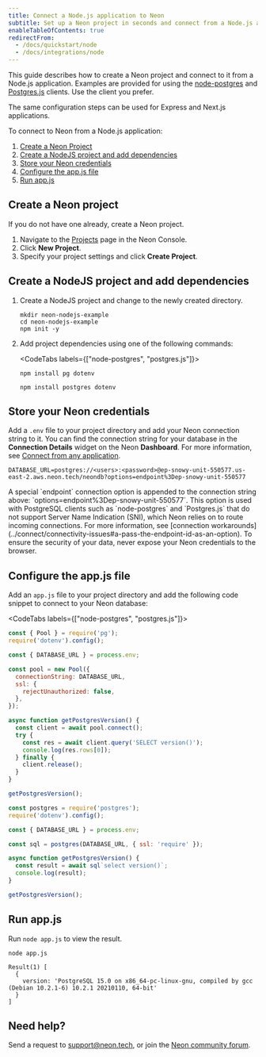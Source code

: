 ```yaml
---
title: Connect a Node.js application to Neon
subtitle: Set up a Neon project in seconds and connect from a Node.js application
enableTableOfContents: true
redirectFrom:
  - /docs/quickstart/node
  - /docs/integrations/node
---
```


This guide describes how to create a Neon project and connect to it from a Node.js application. Examples are provided for using the [node-postgres](https://www.npmjs.com/package/pg) and [Postgres.js](https://www.npmjs.com/package/postgres) clients. Use the client you prefer.

<Admonition type="note">
The same configuration steps can be used for Express and Next.js applications.
</Admonition>

To connect to Neon from a Node.js application:

1. [Create a Neon Project](#create-a-neon-project)
2. [Create a NodeJS project and add dependencies](#create-a-nodejs-project-and-add-dependencies)
3. [Store your Neon credentials](#store-your-neon-credentials)
4. [Configure the app.js file](#configure-the-appjs-file)
5. [Run app.js](#run-appjs)

## Create a Neon project

If you do not have one already, create a Neon project.

1. Navigate to the [Projects](https://console.neon.tech/app/projects) page in the Neon Console.
2. Click **New Project**.
3. Specify your project settings and click **Create Project**.

## Create a NodeJS project and add dependencies

1. Create a NodeJS project and change to the newly created directory.

   ```shell
   mkdir neon-nodejs-example
   cd neon-nodejs-example
   npm init -y
   ```

2. Add project dependencies using one of the following commands:

    <CodeTabs labels={["node-postgres", "postgres.js"]}>
      ```shell
      npm install pg dotenv
      ```

      ```shell
      npm install postgres dotenv
      ```
    </CodeTabs>
    
## Store your Neon credentials

Add a `.env` file to your project directory and add your Neon connection string to it. You can find the connection string for your database in the **Connection Details** widget on the Neon **Dashboard**. For more information, see [Connect from any application](../connect/connect-from-any-app).

<CodeBlock shouldWrap>

```shell
DATABASE_URL=postgres://<users>:<password>@ep-snowy-unit-550577.us-east-2.aws.neon.tech/neondb?options=endpoint%3Dep-snowy-unit-550577
```

</CodeBlock>

<Admonition type="note">
A special `endpoint` connection option is appended to the connection string above: `options=endpoint%3Dep-snowy-unit-550577`. This option is used with PostgreSQL clients such as `node-postgres` and `Postgres.js` that do not support Server Name Indication (SNI), which Neon relies on to route incoming connections. For more information, see [connection workarounds](../connect/connectivity-issues#a-pass-the-endpoint-id-as-an-option).
</Admonition>

<Admonition type="important">
To ensure the security of your data, never expose your Neon credentials to the browser.
</Admonition>

## Configure the app.js file

Add an `app.js` file to your project directory and add the following code snippet to connect to your Neon database:
  
<CodeTabs labels={["node-postgres", "postgres.js"]}>
  ```javascript
  const { Pool } = require('pg');
  require('dotenv').config();

  const { DATABASE_URL } = process.env;

  const pool = new Pool({
    connectionString: DATABASE_URL,
    ssl: {
      rejectUnauthorized: false,
    },
  });

  async function getPostgresVersion() {
    const client = await pool.connect();
    try {
      const res = await client.query('SELECT version()');
      console.log(res.rows[0]);
    } finally {
      client.release();
    }
  }

  getPostgresVersion();
  ```
  ```js
  const postgres = require('postgres');
  require('dotenv').config();

  const { DATABASE_URL } = process.env;

  const sql = postgres(DATABASE_URL, { ssl: 'require' });

  async function getPostgresVersion() {
    const result = await sql`select version()`;
    console.log(result);
  }

  getPostgresVersion();
  ```
</CodeTabs>

## Run app.js

Run `node app.js` to view the result.

```shell
node app.js

Result(1) [
  {
    version: 'PostgreSQL 15.0 on x86_64-pc-linux-gnu, compiled by gcc (Debian 10.2.1-6) 10.2.1 20210110, 64-bit'
  }
]
```

## Need help?

Send a request to [support@neon.tech](mailto:support@neon.tech), or join the [Neon community forum](https://community.neon.tech/).
